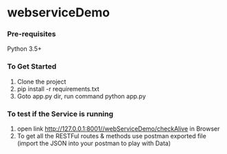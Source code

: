 # webserviceDemo


### Pre-requisites
Python 3.5+


### To Get Started
1. Clone the project
2. pip install -r requirements.txt
3. Goto app.py dir, run command python app.py


### To test if the Service is running
1. open link http://127.0.0.1:8001//webServiceDemo/checkAlive in Browser
2. To get all the RESTFul routes & methods use postman exported file (import the JSON into your postman to play with Data)





